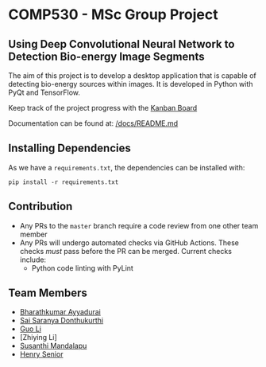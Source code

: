 # COMP530 - MSc Group Project

## Using Deep Convolutional Neural Network to Detection Bio-energy Image Segments
The aim of this project is to develop a desktop application that is capable of detecting bio-energy sources within images. It is developed in Python with PyQt and TensorFlow.

Keep track of the project progress with the [Kanban Board](https://github.com/Delphboy/COMP530/projects/1)

Documentation can be found at: [/docs/README.md](/docs/README.md)

## Installing Dependencies
As we have a `requirements.txt`, the dependencies can be installed with:

 `pip install -r requirements.txt`

## Contribution
 - Any PRs to the `master` branch require a code review from one other team member
 - Any PRs will undergo automated checks via GitHub Actions. These checks *must* pass before the PR can be merged. Current checks include:
    - Python code linting with PyLint

## Team Members
 - [Bharathkumar Ayyadurai](https://github.com/BharathKumar)
 - [Sai Saranya Donthukurthi](https://github.com/Sai-SaranyaD)
 - [Guo Li](https://github.com/ronan1028)
 - [Zhiying Li]
 - [Susanthi Mandalapu](https://github.com/SusanthiMandalapu)
 - [Henry Senior](https://github.com/Delphboy)
